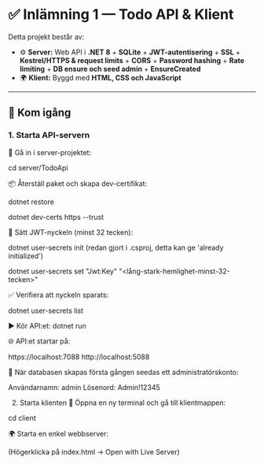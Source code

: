 # ✅ Inlämning 1 — Todo API & Klient

Detta projekt består av:  
- ⚙️ **Server:** Web API i **.NET 8** + **SQLite** + **JWT-autentisering**  + **SSL** + **Kestrel/HTTPS & request limits** + **CORS** + **Password hashing** + **Rate limiting** + **DB ensure och seed admin** + **EnsureCreated** 
- 🌍 **Klient:** Byggd med **HTML, CSS och JavaScript**  

---

## 🚀 Kom igång

### 1. Starta API-servern

📂 Gå in i server-projektet: 

cd server/TodoApi

📦 Återställ paket och skapa dev-certifikat:

dotnet restore

dotnet dev-certs https --trust

🔑 Sätt JWT-nyckeln (minst 32 tecken):

dotnet user-secrets init  (redan gjort i .csproj, detta kan ge 'already initialized')

dotnet user-secrets set "Jwt:Key" "<lång-stark-hemlighet-minst-32-tecken>"

✅ Verifiera att nyckeln sparats:

dotnet user-secrets list


▶️ Kör API:et: dotnet run


🌐 API:et startar på:

https://localhost:7088
http://localhost:5088

👤 När databasen skapas första gången seedas ett administratörskonto:

Användarnamn: admin
Lösenord: Admin!12345

2. Starta klienten
📂 Öppna en ny terminal och gå till klientmappen:

cd client

🌍 Starta en enkel webbserver:

(Högerklicka på index.html → Open with Live Server)
